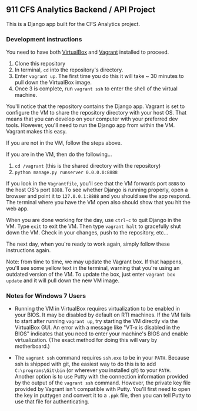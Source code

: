 ## 911 CFS Analytics Backend / API Project

This is a Django app built for the CFS Analytics project.

### Development instructions

You need to have both [VirtualBox](https://www.virtualbox.org) and [Vagrant](https://www.vagrantup.com) installed to proceed.

1. Clone this repository
2. In terminal, `cd` into the repository's directory.
3. Enter `vagrant up`. The first time you do this it will take ~ 30 minutes to pull down the VirtualBox image.
4. Once 3 is complete, run `vagrant ssh` to enter the shell of the virtual machine.

You'll notice that the repository contains the Django app. Vagrant is set to configure the VM to share the repository directory with your host OS. That means that you can develop on your computer with your preferred dev tools. However, you'll need to run the Django app from within the VM. Vagrant makes this easy.

If you are not in the VM, follow the steps above.

If you are in the VM, then do the following...

1. `cd /vagrant` (this is the shared directory with the repository)
2. `python manage.py runserver 0.0.0.0:8888`

If you look in the `Vagrantfile`, you'll see that the VM forwards port `8888` to the host OS's port `8888`. To see whether Django is running properly, open a browser and point it to `127.0.0.1:8888` and you should see the app respond. The terminal where you have the VM open also should show that you hit the web app.

When you are done working for the day, use `ctrl-c` to quit Django in the VM. Type `exit` to exit the VM. Then type `vagrant halt` to gracefully shut down the VM. Check in your changes, push to the repository, etc... 

The next day, when you're ready to work again, simply follow these instructions again. 

Note: from time to time, we may update the Vagrant box. If that happens, you'll see some yellow text in the terminal, warning that you're using an outdated version of the VM. To update the box, just enter `vagrant box update` and it will pull down the new VM image.

### Notes for Windows 7 Users

* Running the VM in VirtualBox requires virtualization to be enabled in your BIOS. It may be disabled by default on RTI machines. If the VM fails to start after running `vagrant up`, try starting the VM directly via the VirtualBox GUI. An error with a message like "VT-x is disabled in the BIOS" indicates that you need to enter your machine's BIOS and enable virtualization. (The exact method for doing this will vary by motherboard.)

* The `vagrant ssh` command requires `ssh.exe` to be in your `PATH`. Because ssh is shipped with git, the easiest way to do this is to add `C:\programs\Git\bin` (or wherever you installed git) to your `PATH`. Another option is to use Putty with the connection information provided by the output of the `vagrant ssh` command. However, the private key file provided by Vagrant isn't compatible with Putty. You'll first need to open the key in puttygen and convert it to a `.ppk` file, then you can tell Putty to use that file for authenticating.

